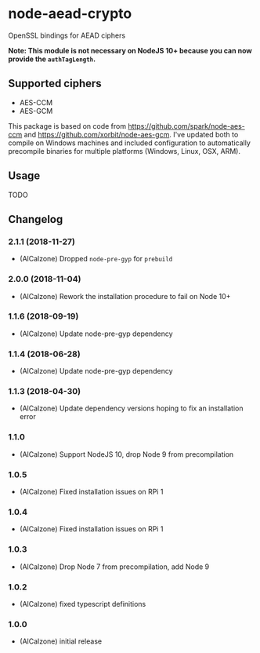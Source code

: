 # node-aead-crypto
OpenSSL bindings for AEAD ciphers

**Note: This module is not necessary on NodeJS 10+ because you can now provide the `authTagLength`.**

## Supported ciphers
* AES-CCM
* AES-GCM

This package is based on code from https://github.com/spark/node-aes-ccm and https://github.com/xorbit/node-aes-gcm.
I've updated both to compile on Windows machines and included configuration to automatically precompile binaries for multiple platforms (Windows, Linux, OSX, ARM).

## Usage
TODO

## Changelog

### 2.1.1 (2018-11-27)
* (AlCalzone) Dropped `node-pre-gyp` for `prebuild`

### 2.0.0 (2018-11-04)
* (AlCalzone) Rework the installation procedure to fail on Node 10+

### 1.1.6 (2018-09-19)
* (AlCalzone) Update node-pre-gyp dependency

### 1.1.4 (2018-06-28)
* (AlCalzone) Update node-pre-gyp dependency

### 1.1.3 (2018-04-30)
* (AlCalzone) Update dependency versions hoping to fix an installation error

### 1.1.0
* (AlCalzone) Support NodeJS 10, drop Node 9 from precompilation

### 1.0.5
* (AlCalzone) Fixed installation issues on RPi 1

### 1.0.4
* (AlCalzone) Fixed installation issues on RPi 1

### 1.0.3
* (AlCalzone) Drop Node 7 from precompilation, add Node 9

### 1.0.2
* (AlCalzone) fixed typescript definitions

### 1.0.0
* (AlCalzone) initial release

